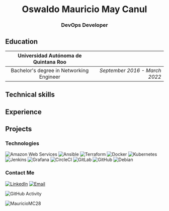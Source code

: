 <h1 align="center">Oswaldo Mauricio May Canul</h1>
<h3 align="center">DevOps Developer</h3>

<p align="center"> </p>

## Education

|   Universidad Autónoma de Quintana Roo        |                                    |
|:---------------------------------------------:|-----------------------------------:|
|   Bachelor's degree in Networking Engineer    | *September 2016 - March 2022*      |                         

## Technical skills

## Experience

## Projects

### Technologies
![Amazon Web Services](https://img.shields.io/badge/-AWS-333333?style=flat&logo=amazonwebservices)
![Ansible](https://img.shields.io/badge/-Ansible-333333?style=flat&logo=ansible)
![Terraform](https://img.shields.io/badge/-Terraform-333333?style=flat&logo=terraform)
![Docker](https://img.shields.io/badge/-Docker-333333?style=flat&logo=docker)
![Kubernetes](https://img.shields.io/badge/-Kubernetes-333333?style=flat&logo=kubernetes)
![Jenkins](https://img.shields.io/badge/-Jenkins-333333?style=flat&logo=jenkins)
![Grafana](https://img.shields.io/badge/-Grafana-333333?style=flat&logo=Grafana)
![CircleCI](https://img.shields.io/badge/-CircleCI-333333?style=flat&logo=circleci)
![GitLab](https://img.shields.io/badge/-Gitlab-333333?style=flat&logo=gitlab)
![GitHub](https://img.shields.io/badge/-Github-333333?style=flat&logo=github)
![Debian](https://img.shields.io/badge/-Debian-333333?style=flat&logo=debian)

### Contact Me
<a href="https://www.linkedin.com/in/mauricio-may28/"><img alt="LinkedIn" src="https://img.shields.io/badge/LinkedIn-Mauricio_May-blue?style=flat-square&logo=linkedin"></a>
<a href="mauriciio2a@gmail.com"><img alt="Email" src="https://img.shields.io/badge/Gmail-mauriciio2a@gmail.com-blue?style=flat-square&logo=gmail"></a>

![GitHub Activity](https://github-readme-stats.vercel.app/api?username=MauricioMC28&show_icons=true)

<p align="left"> <img src="https://komarev.com/ghpvc/?username=MauricioMC28&label=Profile%20views&color=0e75b6&style=flat" alt="MauricioMC28" /> </p>
